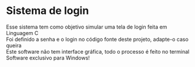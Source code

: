 # Sistema de login
Esse sistema tem como objetivo simular uma tela de login feita em Linguagem C<br>
Foi definido a senha e o login no código fonte deste projeto, adapte-o caso queira<br>
Este software não tem interface gráfica, todo o processo é feito no terminal<br>
Software exclusivo para Windows!

